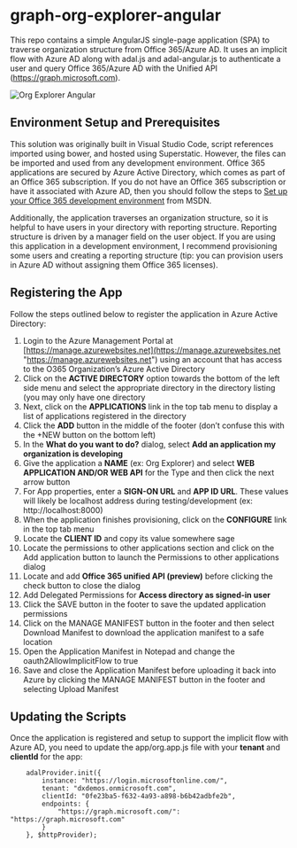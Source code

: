 # graph-org-explorer-angular
This repo contains a simple AngularJS single-page application (SPA) to traverse organization structure from Office 365/Azure AD. It uses an implicit flow with Azure AD along with adal.js and adal-angular.js to authenticate a user and query Office 365/Azure AD with the Unified API (https://graph.microsoft.com).

![Org Explorer Angular](http://i.imgur.com/SF3oCeP.png)

## Environment Setup and Prerequisites ##
This solution was originally built in Visual Studio Code, script references imported using bower, and hosted using Superstatic. However, the files can be imported and used from any development environment. Office 365 applications are secured by Azure Active Directory, which comes as part of an Office 365 subscription. If you do not have an Office 365 subscription or have it associated with Azure AD, then you should follow the steps to [Set up your Office 365 development environment](https://msdn.microsoft.com/office/office365/HowTo/setup-development-environment "Set up your Office 365 development environment") from MSDN.

Additionally, the application traverses an organization structure, so it is helpful to have users in your directory with reporting structure. Reporting structure is driven by a manager field on the user object. If you are using this application in a development environment, I recommend provisioning some users and creating a reporting structure (tip: you can provision users in Azure AD without assigning them Office 365 licenses).

## Registering the App ##
Follow the steps outlined below to register the application in Azure Active Directory:

1.	Login to the Azure Management Portal at [https://manage.azurewebsites.net](https://manage.azurewebsites.net "https://manage.azurewebsites.net") using an account that has access to the O365 Organization’s Azure Active Directory 
2.	Click on the **ACTIVE DIRECTORY** option towards the bottom of the left side menu and select the appropriate directory in the directory listing (you may only have one directory
3.	Next, click on the **APPLICATIONS** link in the top tab menu to display a list of applications registered in the directory
4.	Click the **ADD** button in the middle of the footer (don’t confuse this with the +NEW button on the bottom left)
5.	In the **What do you want to do?** dialog, select **Add an application my organization is developing**
6.	Give the application a **NAME** (ex: Org Explorer) and select **WEB APPLICATION AND/OR WEB API** for the Type and then click the next arrow button
7.	For App properties, enter a **SIGN-ON URL** and **APP ID URL**. These values will likely be localhost address during testing/development (ex: http://localhost:8000)
8.	When the application finishes provisioning, click on the **CONFIGURE** link in the top tab menu
9.	Locate the **CLIENT ID** and copy its value somewhere sage
10.	Locate the permissions to other applications section and click on the Add application button to launch the Permissions to other applications dialog
11.	Locate and add **Office 365 unified API (preview)** before clicking the check button to close the dialog
12.	Add Delegated Permissions for **Access directory as signed-in user**
13.	Click the SAVE button in the footer to save the updated application permissions
14.	Click on the MANAGE MANIFEST button in the footer and then select Download Manifest to download the application manifest to a safe location
15.	Open the Application Manifest in Notepad and change the oauth2AllowImplicitFlow to true
16.	Save and close the Application Manifest before uploading it back into Azure by clicking the MANAGE MANIFEST button in the footer and selecting Upload Manifest

## Updating the Scripts ##
Once the application is registered and setup to support the implicit flow with Azure AD, you need to update the app/org.app.js file with your **tenant** and **clientId** for the app:

		adalProvider.init({
			instance: "https://login.microsoftonline.com/",
			tenant: "dxdemos.onmicrosoft.com",
			clientId: "0fe23ba5-f632-4a93-a898-b6b42adbfe2b",
			endpoints: {
				"https://graph.microsoft.com/": "https://graph.microsoft.com"
			}
		}, $httpProvider);